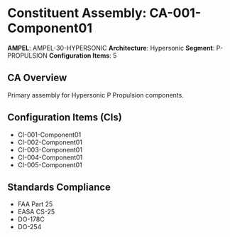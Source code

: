 # Constituent Assembly: CA-001-Component01

**AMPEL**: AMPEL-30-HYPERSONIC
**Architecture**: Hypersonic
**Segment**: P-PROPULSION
**Configuration Items**: 5

## CA Overview
Primary assembly for Hypersonic P Propulsion components.

## Configuration Items (CIs)
- CI-001-Component01
- CI-002-Component01
- CI-003-Component01
- CI-004-Component01
- CI-005-Component01

## Standards Compliance
- FAA Part 25
- EASA CS-25
- DO-178C
- DO-254
